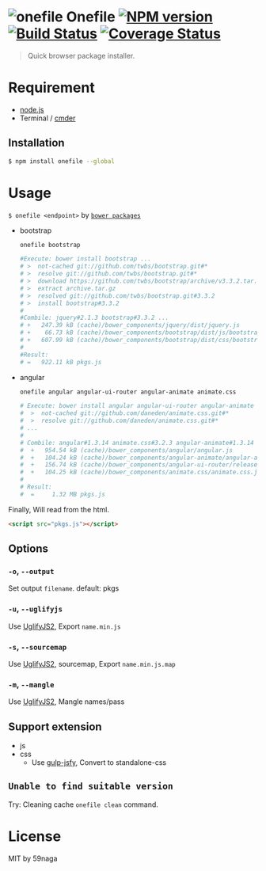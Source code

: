 # ![onefile][.svg] Onefile [![NPM version][npm-image]][npm] [![Build Status][travis-image]][travis] [![Coverage Status][coveralls-image]][coveralls]

> Quick browser package installer.

# Requirement
 * [node.js][1]
 * Terminal / [cmder][2]

## Installation
```bash
$ npm install onefile --global
```

# Usage
`$ onefile <endpoint>` by [`bower packages`][3]

* bootstrap
  ```bash
  onefile bootstrap

  #Execute: bower install bootstrap ...
  # >  not-cached git://github.com/twbs/bootstrap.git#*
  # >  resolve git://github.com/twbs/bootstrap.git#*
  # >  download https://github.com/twbs/bootstrap/archive/v3.3.2.tar.gz
  # >  extract archive.tar.gz
  # >  resolved git://github.com/twbs/bootstrap.git#3.3.2
  # >  install bootstrap#3.3.2
  #
  #Combile: jquery#2.1.3 bootstrap#3.3.2 ...
  # +   247.39 kB (cache)/bower_components/jquery/dist/jquery.js
  # +    66.73 kB (cache)/bower_components/bootstrap/dist/js/bootstrap.js
  # +   607.99 kB (cache)/bower_components/bootstrap/dist/css/bootstrap.css.js
  #
  #Result:
  # =   922.11 kB pkgs.js
  ```

* angular
  ```bash
  onefile angular angular-ui-router angular-animate animate.css

  # Execute: bower install angular angular-ui-router angular-animate animate.css ...
  #  >  not-cached git://github.com/daneden/animate.css.git#*
  #  >  resolve git://github.com/daneden/animate.css.git#*
  # ...
  #
  # Combile: angular#1.3.14 animate.css#3.2.3 angular-animate#1.3.14 angular-ui-router#0.2.13 ...
  #  +   954.54 kB (cache)/bower_components/angular/angular.js
  #  +   104.24 kB (cache)/bower_components/angular-animate/angular-animate.js
  #  +   156.74 kB (cache)/bower_components/angular-ui-router/release/angular-ui-router.js
  #  +   104.25 kB (cache)/bower_components/animate.css/animate.css.js
  #
  # Result:
  #  =     1.32 MB pkgs.js
  ```

Finally, Will read from the html.
```html
<script src="pkgs.js"></script>
```

## Options
### `-o`, `--output`
Set output `filename`. default: pkgs
### `-u`, `--uglifyjs`
Use [UglifyJS2][5], Export `name.min.js`
### `-s`, `--sourcemap`
Use [UglifyJS2][5], sourcemap, Export `name.min.js.map` 
### `-m`, `--mangle`
Use [UglifyJS2][5], Mangle names/pass

## Support extension
* js
* css
  * Use [gulp-jsfy][4], Convert to standalone-css

## `Unable to find suitable version`
Try: Cleaning cache `onefile clean` command.

License
=========================
MIT by 59naga

[.svg]: https://cdn.rawgit.com/59naga/onefile/master/.svg

[npm-image]: https://badge.fury.io/js/onefile.svg
[npm]: https://npmjs.org/package/onefile
[travis-image]: https://travis-ci.org/59naga/onefile.svg?branch=master
[travis]: https://travis-ci.org/59naga/onefile
[coveralls-image]: https://coveralls.io/repos/59naga/onefile/badge.svg?branch=master
[coveralls]: https://coveralls.io/r/59naga/onefile?branch=master

[1]: http://nodejs.org/
[2]: http://bliker.github.io/cmder/

[3]: http://bower.io/search/

[4]: https://github.com/59naga/gulp-jsfy
[5]: https://github.com/mishoo/UglifyJS2#usage
